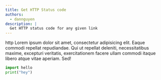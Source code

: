 ```yaml
---
title: Get HTTP Status code
authors:
  - dannguyen
description: |
  Get HTTP status code for any given link
---
```



http Lorem ipsum dolor sit amet, consectetur adipisicing elit. Eaque commodi repellat repudiandae. Qui ut repellat deleniti, necessitatibus maxime, excepturi veritatis, exercitationem facere ullam commodi itaque libero atque vitae aperiam. Sed!


~~~python
import hello
print("hey")
~~~
